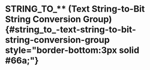 # STRING_TO\_\*\* (Text String-to-Bit String Conversion Group) {#string_to_-text-string-to-bit-string-conversion-group style="border-bottom:3px solid #66a;"}
